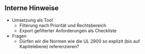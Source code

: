 Interne Hinweise
------------

- Umsetzung als Tool
  - Filterung nach Priorität und Rechtsbereich
  - Export gefilterter Anforderungen als Checkliste
- Fragen
  - Dürfen wir die Normen wie die UL 2900 so explizit (bis auf Kapitelebene) referenzieren?

